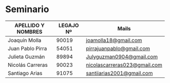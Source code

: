 # Seminario

| **APELLIDO Y NOMBRES** | **LEGAJO Nº** | **Mails**                        |
|------------------------|---------------|----------------------------------|
| Joaquín Molla          | 90019         | joamolla18@gmail.com             |
| Juan Pablo Pirra       | 54051         | pirrajuanpablo@gmail.com         |
| Julieta Guzmán         | 89894         | Julyguzman0904@gmail.com         |
| Nicolás Carreras       | 90023         | nicolascarreras023@gmail.com     |
| Santiago Arias         | 91075         | santiiarias2001@gmail.com        |
